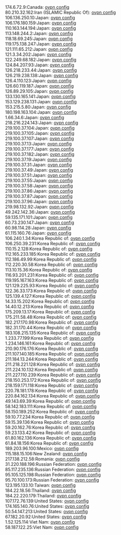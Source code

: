 174.6.72.9:Canada: [ovpn config](vpn/174_6_72_9.ovpn)  
80.210.32.162:Iran (ISLAMIC Republic Of): [ovpn config](vpn/80_210_32_162.ovpn)  
106.136.250.10:Japan: [ovpn config](vpn/106_136_250_10.ovpn)  
106.176.180.159:Japan: [ovpn config](vpn/106_176_180_159.ovpn)  
110.163.144.194:Japan: [ovpn config](vpn/110_163_144_194.ovpn)  
113.148.244.2:Japan: [ovpn config](vpn/113_148_244_2.ovpn)  
118.18.69.245:Japan: [ovpn config](vpn/118_18_69_245.ovpn)  
119.175.138.247:Japan: [ovpn config](vpn/119_175_138_247.ovpn)  
121.111.65.212:Japan: [ovpn config](vpn/121_111_65_212.ovpn)  
121.3.34.202:Japan: [ovpn config](vpn/121_3_34_202.ovpn)  
122.249.68.182:Japan: [ovpn config](vpn/122_249_68_182.ovpn)  
124.84.207.93:Japan: [ovpn config](vpn/124_84_207_93.ovpn)  
126.218.233.44:Japan: [ovpn config](vpn/126_218_233_44.ovpn)  
126.219.238.138:Japan: [ovpn config](vpn/126_219_238_138.ovpn)  
126.4.110.123:Japan: [ovpn config](vpn/126_4_110_123.ovpn)  
126.60.119.187:Japan: [ovpn config](vpn/126_60_119_187.ovpn)  
126.89.29.105:Japan: [ovpn config](vpn/126_89_29_105.ovpn)  
133.130.165.141:Japan: [ovpn config](vpn/133_130_165_141.ovpn)  
153.129.238.131:Japan: [ovpn config](vpn/153_129_238_131.ovpn)  
153.215.5.80:Japan: [ovpn config](vpn/153_215_5_80.ovpn)  
180.198.163.104:Japan: [ovpn config](vpn/180_198_163_104.ovpn)  
1.66.34.6:Japan: [ovpn config](vpn/1_66_34_6.ovpn)  
218.216.224.143:Japan: [ovpn config](vpn/218_216_224_143.ovpn)  
219.100.37.104:Japan: [ovpn config](vpn/219_100_37_104.ovpn)  
219.100.37.105:Japan: [ovpn config](vpn/219_100_37_105.ovpn)  
219.100.37.107:Japan: [ovpn config](vpn/219_100_37_107.ovpn)  
219.100.37.13:Japan: [ovpn config](vpn/219_100_37_13.ovpn)  
219.100.37.177:Japan: [ovpn config](vpn/219_100_37_177.ovpn)  
219.100.37.182:Japan: [ovpn config](vpn/219_100_37_182.ovpn)  
219.100.37.19:Japan: [ovpn config](vpn/219_100_37_19.ovpn)  
219.100.37.31:Japan: [ovpn config](vpn/219_100_37_31.ovpn)  
219.100.37.49:Japan: [ovpn config](vpn/219_100_37_49.ovpn)  
219.100.37.51:Japan: [ovpn config](vpn/219_100_37_51.ovpn)  
219.100.37.55:Japan: [ovpn config](vpn/219_100_37_55.ovpn)  
219.100.37.58:Japan: [ovpn config](vpn/219_100_37_58.ovpn)  
219.100.37.86:Japan: [ovpn config](vpn/219_100_37_86.ovpn)  
219.100.37.87:Japan: [ovpn config](vpn/219_100_37_87.ovpn)  
219.100.37.96:Japan: [ovpn config](vpn/219_100_37_96.ovpn)  
219.98.132.92:Japan: [ovpn config](vpn/219_98_132_92.ovpn)  
49.242.142.36:Japan: [ovpn config](vpn/49_242_142_36.ovpn)  
59.135.171.101:Japan: [ovpn config](vpn/59_135_171_101.ovpn)  
60.73.230.147:Japan: [ovpn config](vpn/60_73_230_147.ovpn)  
60.98.114.28:Japan: [ovpn config](vpn/60_98_114_28.ovpn)  
61.115.160.76:Japan: [ovpn config](vpn/61_115_160_76.ovpn)  
106.240.1.34:Korea Republic of: [ovpn config](vpn/106_240_1_34.ovpn)  
106.250.39.231:Korea Republic of: [ovpn config](vpn/106_250_39_231.ovpn)  
110.15.2.128:Korea Republic of: [ovpn config](vpn/110_15_2_128.ovpn)  
112.165.233.185:Korea Republic of: [ovpn config](vpn/112_165_233_185.ovpn)  
112.186.49.99:Korea Republic of: [ovpn config](vpn/112_186_49_99.ovpn)  
112.220.30.58:Korea Republic of: [ovpn config](vpn/112_220_30_58.ovpn)  
113.10.15.36:Korea Republic of: [ovpn config](vpn/113_10_15_36.ovpn)  
116.93.201.231:Korea Republic of: [ovpn config](vpn/116_93_201_231.ovpn)  
119.195.167.163:Korea Republic of: [ovpn config](vpn/119_195_167_163.ovpn)  
121.129.225.93:Korea Republic of: [ovpn config](vpn/121_129_225_93.ovpn)  
122.36.33.173:Korea Republic of: [ovpn config](vpn/122_36_33_173.ovpn)  
125.139.4.127:Korea Republic of: [ovpn config](vpn/125_139_4_127.ovpn)  
14.33.15.202:Korea Republic of: [ovpn config](vpn/14_33_15_202.ovpn)  
14.40.12.213:Korea Republic of: [ovpn config](vpn/14_40_12_213.ovpn)  
175.209.13.17:Korea Republic of: [ovpn config](vpn/175_209_13_17.ovpn)  
175.211.58.48:Korea Republic of: [ovpn config](vpn/175_211_58_48.ovpn)  
182.217.170.98:Korea Republic of: [ovpn config](vpn/182_217_170_98.ovpn)  
182.31.170.44:Korea Republic of: [ovpn config](vpn/182_31_170_44.ovpn)  
183.108.215.135:Korea Republic of: [ovpn config](vpn/183_108_215_135.ovpn)  
1.233.77.199:Korea Republic of: [ovpn config](vpn/1_233_77_199.ovpn)  
1.234.146.161:Korea Republic of: [ovpn config](vpn/1_234_146_161.ovpn)  
210.90.176.176:Korea Republic of: [ovpn config](vpn/210_90_176_176.ovpn)  
211.107.140.185:Korea Republic of: [ovpn config](vpn/211_107_140_185.ovpn)  
211.184.13.244:Korea Republic of: [ovpn config](vpn/211_184_13_244.ovpn)  
211.218.221.128:Korea Republic of: [ovpn config](vpn/211_218_221_128.ovpn)  
211.224.10.132:Korea Republic of: [ovpn config](vpn/211_224_10_132.ovpn)  
211.227.110.239:Korea Republic of: [ovpn config](vpn/211_227_110_239.ovpn)  
218.150.253.172:Korea Republic of: [ovpn config](vpn/218_150_253_172.ovpn)  
218.159.171.118:Korea Republic of: [ovpn config](vpn/218_159_171_118.ovpn)  
220.78.181.178:Korea Republic of: [ovpn config](vpn/220_78_181_178.ovpn)  
220.84.162.134:Korea Republic of: [ovpn config](vpn/220_84_162_134.ovpn)  
49.143.69.39:Korea Republic of: [ovpn config](vpn/49_143_69_39.ovpn)  
58.142.183.111:Korea Republic of: [ovpn config](vpn/58_142_183_111.ovpn)  
58.150.189.252:Korea Republic of: [ovpn config](vpn/58_150_189_252.ovpn)  
59.10.77.234:Korea Republic of: [ovpn config](vpn/59_10_77_234.ovpn)  
59.15.39.136:Korea Republic of: [ovpn config](vpn/59_15_39_136.ovpn)  
59.20.162.76:Korea Republic of: [ovpn config](vpn/59_20_162_76.ovpn)  
59.23.133.42:Korea Republic of: [ovpn config](vpn/59_23_133_42.ovpn)  
61.80.162.136:Korea Republic of: [ovpn config](vpn/61_80_162_136.ovpn)  
61.84.18.156:Korea Republic of: [ovpn config](vpn/61_84_18_156.ovpn)  
189.203.96.100:Mexico: [ovpn config](vpn/189_203_96_100.ovpn)  
115.188.15.106:New Zealand: [ovpn config](vpn/115_188_15_106.ovpn)  
217.138.212.58:Romania: [ovpn config](vpn/217_138_212_58.ovpn)  
31.220.188.196:Russian Federation: [ovpn config](vpn/31_220_188_196.ovpn)  
85.117.235.136:Russian Federation: [ovpn config](vpn/85_117_235_136.ovpn)  
95.105.125.198:Russian Federation: [ovpn config](vpn/95_105_125_198.ovpn)  
95.70.100.173:Russian Federation: [ovpn config](vpn/95_70_100_173.ovpn)  
123.195.133.10:Taiwan: [ovpn config](vpn/123_195_133_10.ovpn)  
184.22.18.56:Thailand: [ovpn config](vpn/184_22_18_56.ovpn)  
184.22.220.179:Thailand: [ovpn config](vpn/184_22_220_179.ovpn)  
107.172.76.139:United States: [ovpn config](vpn/107_172_76_139.ovpn)  
174.165.140.76:United States: [ovpn config](vpn/174_165_140_76.ovpn)  
50.54.147.213:United States: [ovpn config](vpn/50_54_147_213.ovpn)  
67.182.20.92:United States: [ovpn config](vpn/67_182_20_92.ovpn)  
1.52.125.114:Viet Nam: [ovpn config](vpn/1_52_125_114.ovpn)  
58.187.122.25:Viet Nam: [ovpn config](vpn/58_187_122_25.ovpn)  
